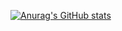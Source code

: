 [![Anurag's GitHub stats](https://github-readme-stats.vercel.app/api?username=dakocode)](https://github.com/anuraghazra/github-readme-stats)
